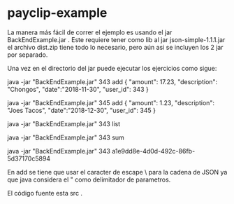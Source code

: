 # payclip-example

La manera más fácil de correr el ejemplo es usando el jar BackEndExample.jar . Este requiere tener como lib al jar json-simple-1.1.1.jar
el archivo dist.zip tiene todo lo necesario, pero aún asi se incluyen los 2 jar por separado.

Una vez en el directorio del jar puede ejecutar los ejercicios como sigue:

java -jar "BackEndExample.jar" 343 add { \"amount\": 17.23, \"description\": \"Chongos\", \"date\":\"2018-11-30\", \"user_id\": 343 } 

java -jar "BackEndExample.jar" 345 add { \"amount\": 1.23, \"description\": \"Joes Tacos\", \"date\":\"2018-12-30\", \"user_id\": 345 } 

java -jar "BackEndExample.jar" 343 list

java -jar "BackEndExample.jar" 343 sum

java -jar "BackEndExample.jar" 343 a1e9dd8e-4d0d-492c-86fb-5d37170c5894



En add se tiene que usar el caracter de escape \ para la cadena de JSON ya que java considera el " como delimitador de parametros.

El código fuente esta src .
